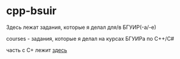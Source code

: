 # cpp-bsuir

Здесь лежат задания, которые я делал для/в БГУИР(-а/-е)

courses - задания, которые я делал на курсах БГУИРа по C++/C#

часть с C+ лежит [здесь](https://github.com/kefaxoo/cpp-bsuir)
